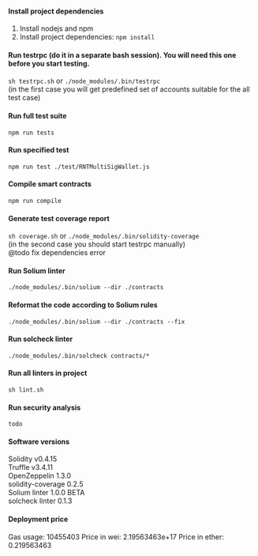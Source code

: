 #### Install project dependencies
1. Install nodejs and npm
2. Install project dependencies: `npm install`

#### Run testrpc (do it in a separate bash session). You will need this one before you start testing.
`sh testrpc.sh` or `./node_modules/.bin/testrpc`   
(in the first case you will get predefined set of accounts suitable for the all test case)

#### Run full test suite
`npm run tests`  

#### Run specified test
`npm run test ./test/RNTMultiSigWallet.js`  

#### Compile smart contracts
`npm run compile`  

#### Generate test coverage report
`sh coverage.sh` or `./node_modules/.bin/solidity-coverage`   
(in the second case you should start testrpc manually)  
@todo fix dependencies error

#### Run Solium linter
`./node_modules/.bin/solium --dir ./contracts`  

#### Reformat the code according to Solium rules
`./node_modules/.bin/solium --dir ./contracts --fix`  

#### Run solcheck linter
`./node_modules/.bin/solcheck contracts/*`

#### Run all linters in project
`sh lint.sh`  

#### Run security analysis
`todo`

#### Software versions
Solidity v0.4.15  
Truffle v3.4.11  
OpenZeppelin 1.3.0  
solidity-coverage 0.2.5  
Solium linter 1.0.0 BETA  
solcheck linter 0.1.3    

#### Deployment price
Gas usage: 10455403
Price in wei: 2.19563463e+17
Price in ether: 0.219563463
